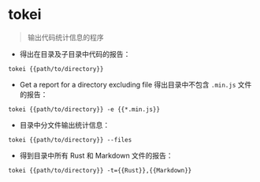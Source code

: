 # tokei

> 输出代码统计信息的程序

- 得出在目录及子目录中代码的报告：

`tokei {{path/to/directory}}`

- Get a report for a directory excluding  file
得出目录中不包含 `.min.js` 文件的报告：

`tokei {{path/to/directory}} -e {{*.min.js}}`

- 目录中分文件输出统计信息：

`tokei {{path/to/directory}} --files`

- 得到目录中所有 Rust 和 Markdown 文件的报告：

`tokei {{path/to/directory}} -t={{Rust}},{{Markdown}}`

[#]: contributors: ([jim.大团结])